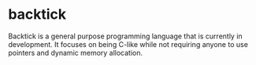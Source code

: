 # backtick
Backtick is a general purpose programming language that is currently in development.
It focuses on being C-like while not requiring anyone to use pointers and dynamic memory allocation.
